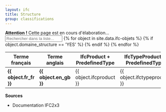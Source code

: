 ```yaml
---
layout: ifc
title: Structure
group: classifications
---
```


<div class="alert alert-warning" role="alert">
  <strong>Attention !</strong> Cette page est en cours d'élaboration...
</div>

<div id="table-searchable" class="table-responsive">
  
  <table class="table table-sm table-hover">
    <input class="search fuzzy-search form-control" placeholder="Rechercher dans la liste..." />
    <thead class="thead-default">
      <tr>
        <th>Terme français</th>
        <th>Terme anglais</th>
        <th>IfcProduct + PredefinedType</th>
        <th>IfcTypeProduct + PredefinedType</th>
      </tr>
    </thead>
    <tbody class="list">
      {% for object in site.data.ifc-objets %}
        {% if object.domaine_structure == 'YES' %}
        <tr>
          <td class="fr_fr"><b>{{ object.fr_fr }}</b></td>
          <td class="en_gb">
            <a href="https://www.google.fr/search?q={{ object.en_gb | downcase }}" target="_blank"><i class="fa fa-search"></i></a>
            <a href="https://translate.google.com/#en/fr/{{ object.en_gb | downcase }}" target="_blank"><i class="fa fa-globe"></i></a>
            <b>{{ object.en_gb }}</b>
          </td>
          <td class="ifcproduct">
            <a href="https://www.google.fr/search?q={{ object.ifcproduct | downcase }}" target="_blank"><i class="fa fa-search"></i></a>
            {{ object.ifcproduct }}
          </td>
          <td class="ifctypeproduct">
            <a href="https://www.google.fr/search?q={{ object.ifctypeproduct | downcase }}" target="_blank"><i class="fa fa-search"></i></a>
            {{ object.ifctypeproduct }}
          </td>
        </tr>
        {% endif %}
      {% endfor %}
    </tbody>
  </table>
</div>

**Sources**
* Documentation IFC2x3